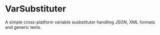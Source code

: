 # VarSubstituter
A simple cross-platform variable susbstituter handling JSON, XML formats and generic texts.
